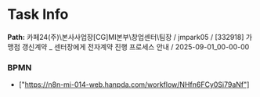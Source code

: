 # Task Info

**Path:** 카페24(주)\본사사업장\[CG]MI본부\창업센터\팀장 / jmpark05 / [332918] 가맹점 갱신계약 _ 센터장에게 전자계약 진행 프로세스 안내 / 2025-09-01_00-00-00

### BPMN
- ["https://n8n-mi-014-web.hanpda.com/workflow/NHfn6FCy0Si79aNf"]

